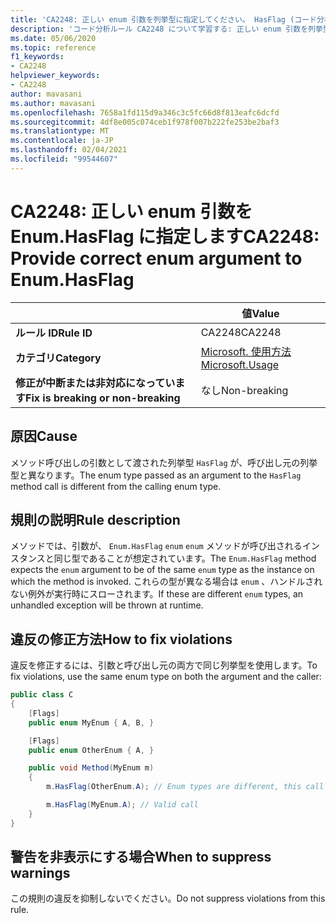 ```yaml
---
title: 'CA2248: 正しい enum 引数を列挙型に指定してください。 HasFlag (コード分析)'
description: 'コード分析ルール CA2248 について学習する: 正しい enum 引数を列挙型に入力してください。 HasFlag'
ms.date: 05/06/2020
ms.topic: reference
f1_keywords:
- CA2248
helpviewer_keywords:
- CA2248
author: mavasani
ms.author: mavasani
ms.openlocfilehash: 7658a1fd115d9a346c3c5fc66d8f813eafc6dcfd
ms.sourcegitcommit: 4df8e005c074ceb1f978f007b222fe253be2baf3
ms.translationtype: MT
ms.contentlocale: ja-JP
ms.lasthandoff: 02/04/2021
ms.locfileid: "99544607"
---
```

# <a name="ca2248-provide-correct-enum-argument-to-enumhasflag"></a><span data-ttu-id="b19f1-103">CA2248: 正しい enum 引数を Enum.HasFlag に指定します</span><span class="sxs-lookup"><span data-stu-id="b19f1-103">CA2248: Provide correct enum argument to Enum.HasFlag</span></span>

| | <span data-ttu-id="b19f1-104">値</span><span class="sxs-lookup"><span data-stu-id="b19f1-104">Value</span></span> |
|-|-|
| <span data-ttu-id="b19f1-105">**ルール ID**</span><span class="sxs-lookup"><span data-stu-id="b19f1-105">**Rule ID**</span></span> |<span data-ttu-id="b19f1-106">CA2248</span><span class="sxs-lookup"><span data-stu-id="b19f1-106">CA2248</span></span>|
| <span data-ttu-id="b19f1-107">**カテゴリ**</span><span class="sxs-lookup"><span data-stu-id="b19f1-107">**Category**</span></span> |[<span data-ttu-id="b19f1-108">Microsoft. 使用方法</span><span class="sxs-lookup"><span data-stu-id="b19f1-108">Microsoft.Usage</span></span>](usage-warnings.md)|
| <span data-ttu-id="b19f1-109">**修正が中断または非対応になっています**</span><span class="sxs-lookup"><span data-stu-id="b19f1-109">**Fix is breaking or non-breaking**</span></span> |<span data-ttu-id="b19f1-110">なし</span><span class="sxs-lookup"><span data-stu-id="b19f1-110">Non-breaking</span></span>|

## <a name="cause"></a><span data-ttu-id="b19f1-111">原因</span><span class="sxs-lookup"><span data-stu-id="b19f1-111">Cause</span></span>

<span data-ttu-id="b19f1-112">メソッド呼び出しの引数として渡された列挙型 `HasFlag` が、呼び出し元の列挙型と異なります。</span><span class="sxs-lookup"><span data-stu-id="b19f1-112">The enum type passed as an argument to the `HasFlag` method call is different from the calling enum type.</span></span>

## <a name="rule-description"></a><span data-ttu-id="b19f1-113">規則の説明</span><span class="sxs-lookup"><span data-stu-id="b19f1-113">Rule description</span></span>

<span data-ttu-id="b19f1-114">メソッドでは、引数が、 `Enum.HasFlag` `enum` `enum` メソッドが呼び出されるインスタンスと同じ型であることが想定されています。</span><span class="sxs-lookup"><span data-stu-id="b19f1-114">The `Enum.HasFlag` method expects the `enum` argument to be of the same `enum` type as the instance on which the method is invoked.</span></span> <span data-ttu-id="b19f1-115">これらの型が異なる場合は `enum` 、ハンドルされない例外が実行時にスローされます。</span><span class="sxs-lookup"><span data-stu-id="b19f1-115">If these are different `enum` types, an unhandled exception will be thrown at runtime.</span></span>

## <a name="how-to-fix-violations"></a><span data-ttu-id="b19f1-116">違反の修正方法</span><span class="sxs-lookup"><span data-stu-id="b19f1-116">How to fix violations</span></span>

<span data-ttu-id="b19f1-117">違反を修正するには、引数と呼び出し元の両方で同じ列挙型を使用します。</span><span class="sxs-lookup"><span data-stu-id="b19f1-117">To fix violations, use the same enum type on both the argument and the caller:</span></span>

```csharp
public class C
{
    [Flags]
    public enum MyEnum { A, B, }

    [Flags]
    public enum OtherEnum { A, }

    public void Method(MyEnum m)
    {
        m.HasFlag(OtherEnum.A); // Enum types are different, this call will cause an `ArgumentException` to be thrown at runtime

        m.HasFlag(MyEnum.A); // Valid call
    }
}
```

## <a name="when-to-suppress-warnings"></a><span data-ttu-id="b19f1-118">警告を非表示にする場合</span><span class="sxs-lookup"><span data-stu-id="b19f1-118">When to suppress warnings</span></span>

<span data-ttu-id="b19f1-119">この規則の違反を抑制しないでください。</span><span class="sxs-lookup"><span data-stu-id="b19f1-119">Do not suppress violations from this rule.</span></span>
